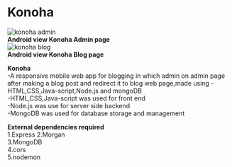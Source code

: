 # Konoha    
![konoha admin](https://user-images.githubusercontent.com/37223519/80034940-cd60db00-850c-11ea-93ca-bd16c9301fcd.PNG)  
**Android view Konoha Admin page**      
![konoha blog](https://user-images.githubusercontent.com/37223519/80035108-11ec7680-850d-11ea-925a-946830d1ea07.PNG)  
**Android view Konoha Blog page**  
       
**Konoha**  
-A responsive mobile web app for blogging in which admin on admin page after making a blog post and redirect it to blog web page,made using -HTML,CSS,Java-script,Node.js and mongoDB  
-HTML,CSS,Java-script was used for front end  
-Node.js was use for server side backend  
-MongoDB was used for database storage and management    

**External  dependencies required**  
1.Express
2.Morgan  
3.MongoDB  
4.cors  
5.nodemon  
